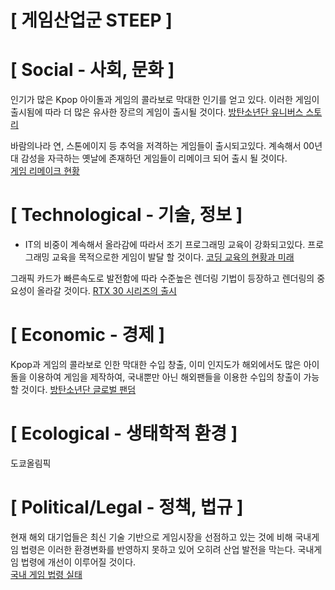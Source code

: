 [ 게임산업군 STEEP  ]
=============================
[ Social - 사회, 문화 ]
=============================
인기가 많은 Kpop 아이돌과 게임의 콜라보로 막대한 인기를 얻고 있다.
이러한 게임이 출시됨에 따라 더 많은 유사한 장르의 게임이 출시될 것이다.
[방탄소년단 유니버스 스토리](https://game.naver.com/BTS_Universe_Story)

바람의나라 연, 스톤에이지 등 추억을 저격하는 게임들이 출시되고있다. 계속해서 00년대 감성을
자극하는 옛날에 존재하던 게임들이 리메이크 되어 출시 될 것이다.  
[게임 리메이크 현황](https://m.post.naver.com/viewer/postView.nhn?volumeNo=27527954&memberNo=28980604&vType=VERTICAL)

[ Technological - 기술, 정보 ]
=============================
- IT의 비중이 계속해서 올라감에 따라서 조기 프로그래밍 교육이 강화되고있다.
프로그래밍 교육을 목적으로한 게임이 발달 할 것이다.
[코딩 교육의 현황과 미래](https://www.dbpia.co.kr/pdf/pdfView.do?nodeId=NODE06769239&mark=0&bookmarkCnt=5&ipRange=N&accessgl=Y&language=ko)

그래픽 카드가 빠른속도로 발전함에 따라 수준높은 렌더링 기법이 등장하고 렌더링의 중요성이 올라갈 것이다.
[RTX 30 시리즈의 출시](https://www.nvidia.com/ko-kr/geforce/graphics-cards/30-series/)



[ Economic - 경제 ]
=============================
Kpop과 게임의 콜라보로 인한 막대한 수입 창출, 이미 인지도가 해외에서도 많은 아이돌을 이용하여
게임을 제작하여, 국내뿐만 아닌 해외팬들을 이용한 수입의 창출이 가능할 것이다.
[방탄소년단 글로벌 팬덤](https://www.dbpia.co.kr/pdf/pdfView.do?nodeId=NODE08013693&mark=0&bookmarkCnt=43&ipRange=N&accessgl=Y&language=ko)


[ Ecological - 생태학적 환경 ]
=============================
도쿄올림픽 

[ Political/Legal - 정책, 법규 ]
=============================
현재 해외 대기업들은 최신 기술 기반으로 게임시장을 선점하고 있는 것에 비해
국내게임 법령은 이러한 환경변화를 반영하지 못하고 있어 오히려 산업 발전을 막는다.
국내게임 법령에 개선이 이루어질 것이다.  
[국내 게임 법령 실태](http://www.korea.kr/news/policyBriefingView.do?newsId=156389131)




  




